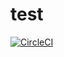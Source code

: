 # test

[![CircleCI](https://circleci.com/gh/ryuta-ito/test.svg?style=svg)](https://circleci.com/gh/ryuta-ito/test)
